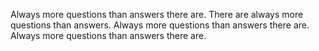 Always more questions than answers there are.
There are always more questions than answers.
Always more questions than answers there are.
Always more questions than answers there are.
